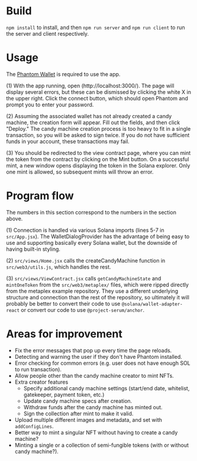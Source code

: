 # Build

`npm install` to install, and then `npm run server` and `npm run client` to run the server and client respectively.

# Usage

The [Phantom Wallet](https://phantom.app/) is required to use the app.

(1) With the app running, open (http://localhost:3000/). The page will display several errors, but these can be dismissed by clicking the white X in the upper right. Click the connect button, which should open Phantom and prompt you to enter your password.

(2) Assuming the associated wallet has not already created a candy machine, the creation form will appear. Fill out the fields, and then click "Deploy." The candy machine creation process is too heavy to fit in a single transaction, so you will be asked to sign twice. If you do not have sufficient funds in your account, these transactions may fail.

(3) You should be redirected to the view contract page, where you can mint the token from the contract by clicking on the Mint button. On a successful mint, a new window opens displaying the token in the Solana explorer. Only one mint is allowed, so subsequent mints will throw an error.

# Program flow

The numbers in this section correspond to the numbers in the section above.

(1) Connection is handled via various Solana imports (lines 5-7 in `src/App.jsx`). The WalletDialogProvider has the advantage of being easy to use and supporting basically every Solana wallet, but the downside of having built-in styling.

(2) `src/views/Home.jsx` calls the createCandyMachine function in `src/web3/utils.js`, which handles the rest.

(3) `src/views/ViewContract.jsx` calls `getCandyMachineState` and `mintOneToken` from the `src/web3/metaplex/` files, which were ripped directly from the metaplex example repository. They use a different underlying structure and connection than the rest of the repository, so ultimately it will probably be better to convert their code to use `@solana/wallet-adapter-react` or convert our code to use `@project-serum/anchor`.

# Areas for improvement

- Fix the error messages that pop up every time the page reloads.
- Detecting and warning the user if they don't have Phantom installed.
- Error checking for common errors (e.g. user does not have enough SOL to run transaction).
- Allow people other than the candy machine creator to mint NFTs.
- Extra creator features
	- Specify additional candy machine settings (start/end date, whitelist, gatekeeper, payment token, etc.)
	- Update candy machine specs after creation.
	- Withdraw funds after the candy machine has minted out.
	- Sign the collection after mint to make it valid.
- Upload multiple different images and metadata, and set with `addConfigLines`.
- Better way to mint a singular NFT without having to create a candy machine?
- Minting a single or a collection of semi-fungible tokens (with or without candy machine?).

